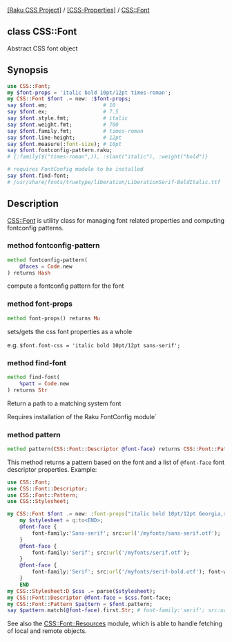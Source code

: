[[Raku CSS Project]](https://css-raku.github.io)
 / [[CSS-Properties]](https://css-raku.github.io/CSS-Properties-raku)
 / [CSS::Font](https://css-raku.github.io/CSS-Properties-raku/CSS/Font)

class CSS::Font
---------------

Abstract CSS font object

Synopsis
--------

```raku
use CSS::Font;
my $font-props = 'italic bold 10pt/12pt times-roman';
my CSS::Font $font .= new: :$font-props;
say $font.em;                  # 10
say $font.ex;                  # 7.5
say $font.style.fmt;           # italic
say $font.weight.fmt;          # 700
say $font.family.fmt;          # times-roman
say $font.line-height;         # 12pt
say $font.measure(:font-size); # 10pt
say $font.fontconfig-pattern.raku;
# {:family($("times-roman",)), :slant("italic"), :weight("bold")}

# requires FontConfig module to be installed
say $font.find-font;
# /usr/share/fonts/truetype/liberation/LiberationSerif-BoldItalic.ttf
```

Description
-----------

[CSS::Font](https://css-raku.github.io/CSS-Properties-raku/CSS/Font) is utility class for managing font related properties and computing fontconfig patterns.

### method fontconfig-pattern

```raku
method fontconfig-pattern(
    @faces = Code.new
) returns Hash
```

compute a fontconfig pattern for the font

### method font-props

```raku
method font-props() returns Mu
```

sets/gets the css font properties as a whole

e.g. `$font.font-css = 'italic bold 10pt/12pt sans-serif';`

### method find-font

```raku
method find-font(
    %patt = Code.new
) returns Str
```

Return a path to a matching system font

Requires installation of the Raku FontConfig module`

### method pattern

```raku
method pattern(CSS::Font::Descriptor @font-face) returns CSS::Font::Pattern
```

This method returns a pattern based on the font and a list of `@font-face` font descriptor properties. Example:

```raku
use CSS::Font;
use CSS::Font::Descriptor;
use CSS::Font::Pattern;
use CSS::Stylesheet;

my CSS::Font $font .= new: :font-props("italic bold 10pt/12pt Georgia,serif");
    my $stylesheet = q:to<END>;
    @font-face {
        font-family:'Sans-serif'; src:url('/myfonts/sans-serif.otf');
    }
    @font-face {
        font-family:'Serif'; src:url('/myfonts/serif.otf');
    }
    @font-face {
        font-family:'Serif'; src:url('/myfonts/serif-bold.otf'); font-weight:bold;
    }
    END
my CSS::Stylesheet:D $css .= parse($stylesheet);
my CSS::Font::Descriptor @font-face = $css.font-face;
my CSS::Font::Pattern $pattern = $font.pattern;
say $pattern.match(@font-face).first.Str; # font-family:'serif'; src:url('/myfonts/serif.otf');
```

See also the [CSS::Font::Resources](https://css-raku.github.io/CSS-Font-Resources-raku/CSS/Font/Resources) module, which is able to handle fetching of local and remote objects.

